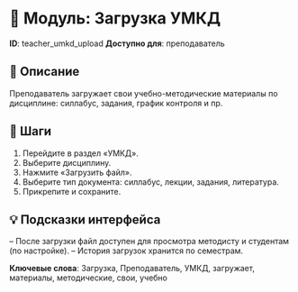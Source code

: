 # 📘 Модуль: Загрузка УМКД
**ID**: teacher_umkd_upload
**Доступно для**: преподаватель

## 📝 Описание
Преподаватель загружает свои учебно-методические материалы по дисциплине: силлабус, задания, график контроля и пр.

## 🩜 Шаги
1. Перейдите в раздел «УМКД».
2. Выберите дисциплину.
3. Нажмите «Загрузить файл».
4. Выберите тип документа: силлабус, лекции, задания, литература.
5. Прикрепите и сохраните.

## 💡 Подсказки интерфейса
– После загрузки файл доступен для просмотра методисту и студентам (по настройке).
– История загрузок хранится по семестрам.

**Ключевые слова**: Загрузка, Преподаватель, УМКД, загружает, материалы, методические, свои, учебно
